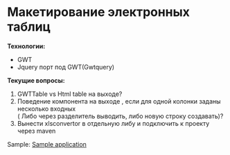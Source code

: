 <h1>Макетирование электронных таблиц</h1>
<b>Технологии:</b>
<ul>
<li>GWT</li>
<li>Jquery порт под GWT(Gwtquery)</li>
</ul>
<b>Текущие вопросы:</b>
<ol>
<li>GWTTable vs Html table на выходе?</li>
<li>Поведение компонента на выходе , если для одной колонки заданы несколько входных<br>( Либо через разделитель выводить, либо новую строку создавать)?</li>
<li>Вынести xlsconvertor в отдельную либу и подключить к проекту через maven</li>
</ol>
Sample: <a href="http://www.rlapin.com/tableviewer/"> Sample application</a>